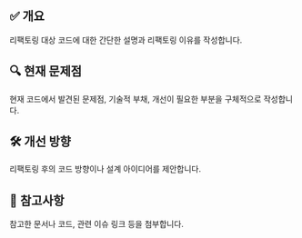 ## ✅ 개요
리팩토링 대상 코드에 대한 간단한 설명과 리팩토링 이유를 작성합니다.

## 🔍 현재 문제점
현재 코드에서 발견된 문제점, 기술적 부채, 개선이 필요한 부분을 구체적으로 작성합니다.

## 🛠️ 개선 방향
리팩토링 후의 코드 방향이나 설계 아이디어를 제안합니다.

## 📎 참고사항
참고한 문서나 코드, 관련 이슈 링크 등을 첨부합니다.
